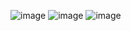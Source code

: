 ![image](https://user-images.githubusercontent.com/64165146/211858014-9284810f-8b79-4732-b446-e1f798bce47c.png)
![image](https://user-images.githubusercontent.com/64165146/211858071-2a043c5e-b978-4b44-b008-e3cc38732091.png)
![image](https://user-images.githubusercontent.com/64165146/211858092-59ee4610-346c-4354-bc05-45707a0cfd81.png)
